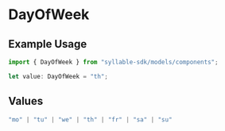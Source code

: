 # DayOfWeek

## Example Usage

```typescript
import { DayOfWeek } from "syllable-sdk/models/components";

let value: DayOfWeek = "th";
```

## Values

```typescript
"mo" | "tu" | "we" | "th" | "fr" | "sa" | "su"
```
